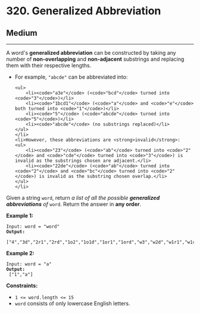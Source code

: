 # 320. Generalized Abbreviation

## Medium

***

A word's **generalized abbreviation** can be constructed by taking any number of **non-overlapping** and **non-adjacent** substrings and replacing them with their respective lengths.

*   For example, `"abcde"` can be abbreviated into:

    ```
    <ul>
    	<li><code>"a3e"</code> (<code>"bcd"</code> turned into <code>"3"</code>)</li>
    	<li><code>"1bcd1"</code> (<code>"a"</code> and <code>"e"</code> both turned into <code>"1"</code>)</li>
    	<li><code>"5"</code> (<code>"abcde"</code> turned into <code>"5"</code>)</li>
    	<li><code>"abcde"</code> (no substrings replaced)</li>
    </ul>
    </li>
    <li>However, these abbreviations are <strong>invalid</strong>:
    <ul>
    	<li><code>"23"</code> (<code>"ab"</code> turned into <code>"2"</code> and <code>"cde"</code> turned into <code>"3"</code>) is invalid as the substrings chosen are adjacent.</li>
    	<li><code>"22de"</code> (<code>"ab"</code> turned into <code>"2"</code> and <code>"bc"</code> turned into <code>"2"</code>) is invalid as the substring chosen overlap.</li>
    </ul>
    </li>
    ```

Given a string `word`, return _a list of all the possible **generalized abbreviations** of_ `word`. Return the answer in **any order**.

&#x20;

**Example 1:**

<pre><code>Input: word = "word"
<strong>Output:
</strong> ["4","3d","2r1","2rd","1o2","1o1d","1or1","1ord","w3","w2d","w1r1","w1rd","wo2","wo1d","wor1","word"]</code></pre>

**Example 2:**

<pre><code>Input: word = "a"
<strong>Output:
</strong> ["1","a"]</code></pre>

&#x20;

**Constraints:**

* `1 <= word.length <= 15`
* `word` consists of only lowercase English letters.
